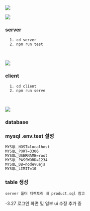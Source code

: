 <img src="https://capsule-render.vercel.app/api?type=slice&color=auto&height=300&section=header&text=Shopping%20SCM&fontSize=40&textBg=true&fontAlign=50" />

<img src="https://img.shields.io/badge/Node.js-43853D?style=for-the-badge&logo=node.js&logoColor=white" /> </br>

### server
```
  1. cd server
  2. npm run test
```
<br>


<img src="https://img.shields.io/badge/Vue.js-35495E?style=for-the-badge&logo=vue.js&logoColor=4FC08D" />  </br>
### client
```
  1. cd client
  2. npm run serve
```
<br>


<img src="https://img.shields.io/badge/MySQL-00000F?style=for-the-badge&logo=mysql&logoColor=white" /> </br>
### database

### mysql .env.test 설정
```
MYSQL_HOST=localhost
MYSQL_PORT=3306
MYSQL_USERNAME=root
MYSQL_PASSWORD=1234
MYSQL_DB=nodevuejs
MYSQL_LIMIT=10
```

### table 생성
```
server 폴더 디렉토리 내 product.sql 참고
```

-3.27 로그인 화면 및 일부 ui 수정 추가 중

